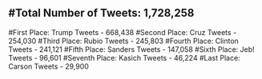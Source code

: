 #Total Number of Tweets: 1,728,258 
---
#First Place: Trump Tweets - 668,438
#Second Place: Cruz Tweets - 254,030
#Third Place: Rubio Tweets - 245,803
#Fourth Place: Clinton Tweets - 241,121
#Fifth Place: Sanders Tweets - 147,058
#Sixth Place: Jeb! Tweets - 96,601
#Seventh Place: Kasich Tweets - 46,224
#Last Place: Carson Tweets - 29,900
